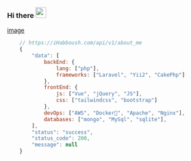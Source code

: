 ### Hi there <img src="https://media.giphy.com/media/hvRJCLFzcasrR4ia7z/giphy.gif" width="25px">

[image](https://www.webdevdrops.com/wp-content/uploads/2020/04/git-1.png)

```js
    // https://iHabboush.com/api/v1/about_me
    {
        "data": [
            backEnd: {
                lang: ["php"],
                frameworks: ["Laravel", "Yii2", "CakePhp"]
            },
            frontEnd: {
                js: ["Vue", "jQuery", "JS"],
                css: ["tailwindcss", "bootstrap"]
            },
            devOps: ["AWS", "Docker🐳", "Apache", "Nginx"],
            databases: ["mongo", "MySql", "sqlite"],
        ],
        "status": "success",
        "status_code": 200,
        "message": null
    }
```
